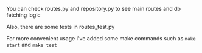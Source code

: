 You can check routes.py and repository.py to see main routes and db fetching logic

Also, there are some tests in routes_test.py

For more convenient usage I've added some make commands such as `make start` and `make test`